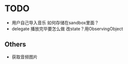 # TODO

- 用户自己导入音乐 如何存储在sandbox里面？
- delegate 播放完毕要怎么做 改state？用ObservingObject

## Others

- 获取音频图片
